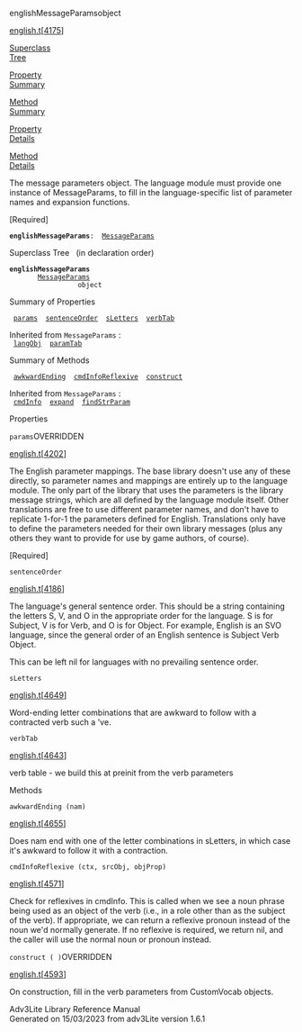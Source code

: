<span class="title">englishMessageParams</span><span class="type">object</span>

[english.t](../file/english.t.html)\[[4175](../source/english.t.html#4175)\]

[Superclass  
Tree](#_SuperClassTree_)

[Property  
Summary](#_PropSummary_)

[Method  
Summary](#_MethodSummary_)

[Property  
Details](#_Properties_)

[Method  
Details](#_Methods_)

<div class="fdesc">

The message parameters object. The language module must provide one
instance of MessageParams, to fill in the language-specific list of
parameter names and expansion functions.

\[Required\]

**`englishMessageParams`**` :   `[`MessageParams`](../object/MessageParams.html)

</div>

<span id="_SuperClassTree_"></span>

<div class="mjhd">

<span class="hdln">Superclass Tree</span>   (in declaration order)

</div>

**`englishMessageParams`**  
`         `[`MessageParams`](../object/MessageParams.html)  
`                 object`  
<span id="_PropSummary_"></span>

<div class="mjhd">

<span class="hdln">Summary of Properties</span>  

</div>

` `[`params`](#params)`  `[`sentenceOrder`](#sentenceOrder)`  `[`sLetters`](#sLetters)`  `[`verbTab`](#verbTab)`  `

Inherited from `MessageParams` :  
` `[`langObj`](../object/MessageParams.html#langObj)`  `[`paramTab`](../object/MessageParams.html#paramTab)`  `

<span id="_MethodSummary_"></span>

<div class="mjhd">

<span class="hdln">Summary of Methods</span>  

</div>

` `[`awkwardEnding`](#awkwardEnding)`  `[`cmdInfoReflexive`](#cmdInfoReflexive)`  `[`construct`](#construct)`  `

Inherited from `MessageParams` :  
` `[`cmdInfo`](../object/MessageParams.html#cmdInfo)`  `[`expand`](../object/MessageParams.html#expand)`  `[`findStrParam`](../object/MessageParams.html#findStrParam)`  `

<span id="_Properties_"></span>

<div class="mjhd">

<span class="hdln">Properties</span>  

</div>

<span id="params"></span>

`params`<span class="rem">OVERRIDDEN</span>

[english.t](../file/english.t.html)\[[4202](../source/english.t.html#4202)\]

<div class="desc">

The English parameter mappings. The base library doesn't use any of
these directly, so parameter names and mappings are entirely up to the
language module. The only part of the library that uses the parameters
is the library message strings, which are all defined by the language
module itself. Other translations are free to use different parameter
names, and don't have to replicate 1-for-1 the parameters defined for
English. Translations only have to define the parameters needed for
their own library messages (plus any others they want to provide for use
by game authors, of course).

\[Required\]

</div>

<span id="sentenceOrder"></span>

`sentenceOrder`

[english.t](../file/english.t.html)\[[4186](../source/english.t.html#4186)\]

<div class="desc">

The language's general sentence order. This should be a string
containing the letters S, V, and O in the appropriate order for the
language. S is for Subject, V is for Verb, and O is for Object. For
example, English is an SVO language, since the general order of an
English sentence is Subject Verb Object.

This can be left nil for languages with no prevailing sentence order.

</div>

<span id="sLetters"></span>

`sLetters`

[english.t](../file/english.t.html)\[[4649](../source/english.t.html#4649)\]

<div class="desc">

Word-ending letter combinations that are awkward to follow with a
contracted verb such a 've.

</div>

<span id="verbTab"></span>

`verbTab`

[english.t](../file/english.t.html)\[[4643](../source/english.t.html#4643)\]

<div class="desc">

verb table - we build this at preinit from the verb parameters

</div>

<span id="_Methods_"></span>

<div class="mjhd">

<span class="hdln">Methods</span>  

</div>

<span id="awkwardEnding"></span>

`awkwardEnding (nam)`

[english.t](../file/english.t.html)\[[4655](../source/english.t.html#4655)\]

<div class="desc">

Does nam end with one of the letter combinations in sLetters, in which
case it's awkward to follow it with a contraction.

</div>

<span id="cmdInfoReflexive"></span>

`cmdInfoReflexive (ctx, srcObj, objProp)`

[english.t](../file/english.t.html)\[[4571](../source/english.t.html#4571)\]

<div class="desc">

Check for reflexives in cmdInfo. This is called when we see a noun
phrase being used as an object of the verb (i.e., in a role other than
as the subject of the verb). If appropriate, we can return a reflexive
pronoun instead of the noun we'd normally generate. If no reflexive is
required, we return nil, and the caller will use the normal noun or
pronoun instead.

</div>

<span id="construct"></span>

`construct ( )`<span class="rem">OVERRIDDEN</span>

[english.t](../file/english.t.html)\[[4593](../source/english.t.html#4593)\]

<div class="desc">

On construction, fill in the verb parameters from CustomVocab objects.

</div>

<div class="ftr">

Adv3Lite Library Reference Manual  
Generated on 15/03/2023 from adv3Lite version 1.6.1

</div>
